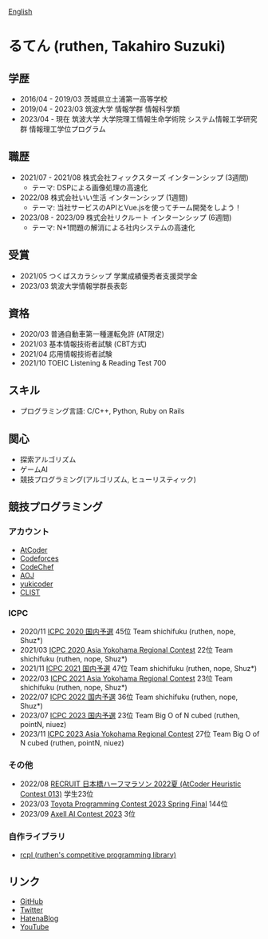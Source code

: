 [English](https://ruthen71.github.io/en/)

# るてん (ruthen, Takahiro Suzuki)

## 学歴
- 2016/04 - 2019/03 茨城県立土浦第一高等学校
- 2019/04 - 2023/03 筑波大学 情報学群 情報科学類
- 2023/04 - 現在 筑波大学 大学院理工情報生命学術院 システム情報工学研究群 情報理工学位プログラム

## 職歴
- 2021/07 - 2021/08 株式会社フィックスターズ インターンシップ (3週間)
    - テーマ: DSPによる画像処理の高速化
- 2022/08 株式会社いい生活 インターンシップ (1週間)
    - テーマ: 当社サービスのAPIとVue.jsを使ってチーム開発をしよう！
- 2023/08 - 2023/09 株式会社リクルート インターンシップ (6週間)
    - テーマ: N+1問題の解消による社内システムの高速化

## 受賞
- 2021/05 つくばスカラシップ 学業成績優秀者支援奨学金
- 2023/03 筑波大学情報学群長表彰

## 資格
- 2020/03 普通自動車第一種運転免許 (AT限定)
- 2021/03 基本情報技術者試験 (CBT方式)
- 2021/04 応用情報技術者試験
- 2021/10 TOEIC Listening & Reading Test 700

## スキル
- プログラミング言語: C/C++, Python, Ruby on Rails

## 関心
- 探索アルゴリズム
- ゲームAI
- 競技プログラミング(アルゴリズム, ヒューリスティック)

## 競技プログラミング
### アカウント
- [AtCoder](https://atcoder.jp/users/ruthen71)
- [Codeforces](https://codeforces.com/profile/ruthen71)
- [CodeChef](https://www.codechef.com/users/ruthen)
- [AOJ](https://onlinejudge.u-aizu.ac.jp/status/users/ruthen71)
- [yukicoder](https://yukicoder.me/users/14969)
- [CLIST](https://clist.by/coder/ruthen71)

### ICPC
- 2020/11 [ICPC 2020 国内予選](https://icpc.iisf.or.jp/2020-yokohama/domestic_result) 45位 Team shichifuku (ruthen, nope, Shuz*)
- 2021/03 [ICPC 2020 Asia Yokohama Regional Contest](https://icpc.iisf.or.jp/2020-yokohama/icpc-2020-yokohama-regional-standings) 22位 Team shichifuku (ruthen, nope, Shuz*)
- 2021/11 [ICPC 2021 国内予選](https://icpc.iisf.or.jp/2021-yokohama/standings/) 47位 Team shichifuku (ruthen, nope, Shuz*)
- 2022/03 [ICPC 2021 Asia Yokohama Regional Contest](https://icpc.iisf.or.jp/2021-yokohama/icpc-2021-yokohama-regional-standings) 23位 Team shichifuku (ruthen, nope, Shuz*)
- 2022/07 [ICPC 2022 国内予選](https://icpc.iisf.or.jp/2022-yokohama/domestic-results) 36位 Team shichifuku (ruthen, nope, Shuz*)
- 2023/07 [ICPC 2023 国内予選](https://icpc.iisf.or.jp/2023-yokohama/domestic/icpc-2023-result) 23位 Team Big O of N cubed (ruthen, pointN, niuez)
- 2023/11 [ICPC 2023 Asia Yokohama Regional Contest](https://icpc.global/regionals/finder/Yokohama-2024/standings) 27位 Team Big O of N cubed (ruthen, pointN, niuez)

### その他
- 2022/08 [RECRUIT 日本橋ハーフマラソン 2022夏 (AtCoder Heuristic Contest 013)](https://atcoder.jp/contests/ahc013) 学生23位
- 2023/03 [Toyota Programming Contest 2023 Spring Final](https://atcoder.jp/contests/toyota2023spring-final) 144位
- 2023/09 [Axell AI Contest 2023](https://atcoder.jp/contests/axell2023) 3位

### 自作ライブラリ
- [rcpl (ruthen's competitive programming library)](https://ruthen71.github.io/rcpl)

## リンク
- [GitHub](https://github.com/ruthen71)
- [Twitter](https://twitter.com/ruthen71)
- [HatenaBlog](https://ruthen.hatenablog.com)
- [YouTube](https://www.youtube.com/@ruthen71)
